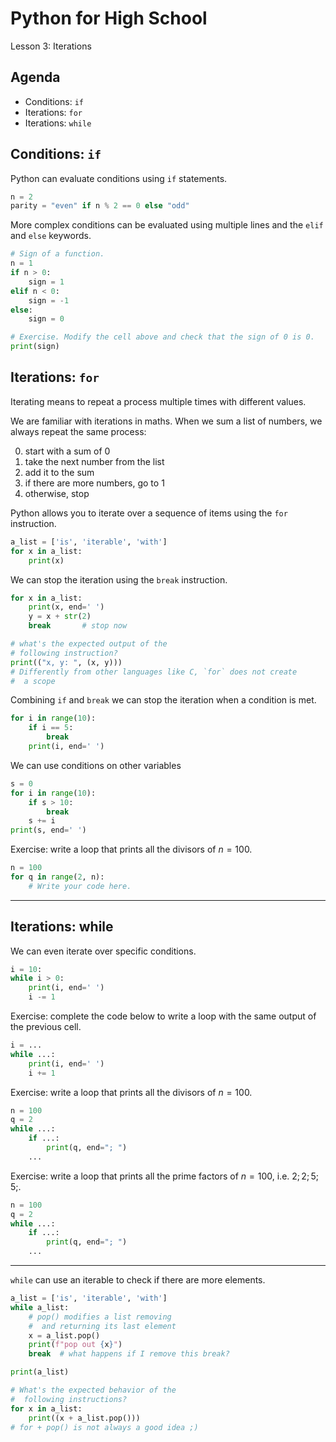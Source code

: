 # Python for High School

Lesson 3: Iterations

## Agenda

- Conditions: `if`
- Iterations: `for`
- Iterations: `while`


## Conditions: `if`

Python can evaluate conditions using `if` statements.

```python
n = 2
parity = "even" if n % 2 == 0 else "odd"
```

More complex conditions can be evaluated using multiple lines
and the `elif` and `else` keywords.

```python
# Sign of a function.
n = 1
if n > 0:
    sign = 1
elif n < 0:
    sign = -1
else:
    sign = 0
```

```python
# Exercise. Modify the cell above and check that the sign of 0 is 0.
print(sign)
```

## Iterations: `for`

Iterating means to repeat a process multiple times
with different values.

We are familiar with iterations in maths.
When we sum a list of numbers, we always repeat the same process:

0. start with a sum of 0
1. take the next number from the list
2. add it to the sum
3. if there are more numbers, go to 1
4. otherwise, stop

Python allows you to iterate over a sequence of items using the `for` instruction.

```python
a_list = ['is', 'iterable', 'with']
for x in a_list:
    print(x)
```

We can stop the iteration using the `break` instruction.

```python
for x in a_list:
    print(x, end=' ')
    y = x + str(2)
    break       # stop now
```


```python
# what's the expected output of the
# following instruction?
print(("x, y: ", (x, y)))
# Differently from other languages like C, `for` does not create
#  a scope
```

Combining `if` and `break` we can stop the iteration when a condition is met.

```python
for i in range(10):
    if i == 5:
        break
    print(i, end=' ')
```

We can use conditions on other variables

```python
s = 0
for i in range(10):
    if s > 10:
        break
    s += i
print(s, end=' ')
```

Exercise: write a loop that prints all the divisors of $n=100$.

```python
n = 100
for q in range(2, n):
    # Write your code here.

```

---

## Iterations: while

We can even iterate over specific conditions.

```python
i = 10:
while i > 0:
    print(i, end=' ')
    i -= 1
```

Exercise: complete the code below to write a loop with the same output of the previous cell.

```python
i = ...
while ...:
    print(i, end=' ')
    i += 1
```

Exercise: write a loop that prints all the divisors of $n=100$.

```python
n = 100
q = 2
while ...:
    if ...:
        print(q, end="; ")
    ...
```

Exercise: write a loop that prints all the prime factors of $n=100$, i.e. $2; 2; 5; 5;$.

```python
n = 100
q = 2
while ...:
    if ...:
        print(q, end="; ")
    ...

```
<!--
n = 100
q = 2
while n>1:
    if n%q == 0:
        print(q, end="; ")
        n //= q
    else:
        q += 1 -->
---

`while` can use an iterable to check if there are more elements.


```python
a_list = ['is', 'iterable', 'with']
while a_list:
    # pop() modifies a list removing
    #  and returning its last element
    x = a_list.pop()
    print(f"pop out {x}")
    break  # what happens if I remove this break?

print(a_list)
```

```python
# What's the expected behavior of the
#  following instructions?
for x in a_list:
    print((x + a_list.pop()))
# for + pop() is not always a good idea ;)
```
